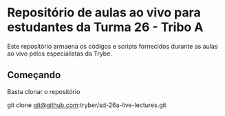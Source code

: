 # Repositório de aulas ao vivo para estudantes da Turma 26 - Tribo A

Este repositório armaena os códigos e scripts fornecidos durante as aulas ao vivo pelos especialistas da Trybe.

## Começando

Basta clonar o repositório

git clone git@github.com:tryber/sd-26a-live-lectures.git
